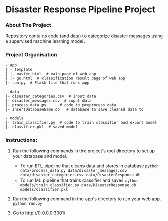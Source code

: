 # Disaster Response Pipeline Project

### About The Project
Repository contains code (and data) to categorize disaster messages using a supervised machine learning model.

### Project Organisation
```
- app
| - template
| |- master.html  # main page of web app
| |- go.html  # classification result page of web app
|- run.py  # Flask file that runs app

- data
|- disaster_categories.csv  # input data
|- disaster_messages.csv  # input data
|- process_data.py      # code to preprocess data
|- InsertDatabaseName.db   # database to save cleaned data to

- models
|- train_classifier.py  # code to train classifier and export model
|- classifier.pkl  # saved model 
```

### Instructions:
1. Run the following commands in the project's root directory to set up your database and model.

    - To run ETL pipeline that cleans data and stores in database
        `python data/process_data.py data/disaster_messages.csv data/disaster_categories.csv data/DisasterResponse.db`
    - To run ML pipeline that trains classifier and saves
        `python models/train_classifier.py data/DisasterResponse.db models/classifier.pkl`

2. Run the following command in the app's directory to run your web app.
    `python run.py`

3. Go to http://0.0.0.0:3001/
